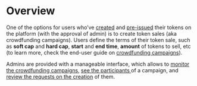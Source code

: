 # Overview

One of the options for users who’ve [created](../../user-guide/user-issued-tokens/token-creation.md) and [pre-issued](../../user-guide/user-issued-tokens/token-pre-issuance.md) their tokens on the platform \(with the approval of admin\) is to create token sales \(aka crowdfunding campaigns\). Users define the terms of their token sale, such as **soft cap** and **hard cap**, **start** and **end time**, **amount** of tokens to sell, etc \(to learn more, check the end-user guide on [crowdfunding campaigns](https://tokend.gitbook.io/product-guide/user-guide/crowdfunding-campaigns/overview)\).

Admins are provided with a manageable interface, which allows to [monitor the crowdfunding campaigns](monitor-the-existing-crowdfunding-campaigns.md), [see the participants ](see-the-participants-of-a-crowdfunding-campaign.md)of a campaign, and [review the requests on the creation](review-the-crowdfunding-campaign-creation-request.md) of them.

